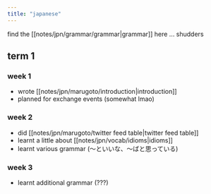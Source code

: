 ```yaml
---
title: "japanese"
---
```

find the [[notes/jpn/grammar/grammar|grammar]] here ... shudders

## term 1
### week 1
- wrote [[notes/jpn/marugoto/introduction|introduction]]
- planned for exchange events (somewhat lmao)
### week 2
- did [[notes/jpn/marugoto/twitter feed table|twitter feed table]]
- learnt a little about [[notes/jpn/vocab/idioms|idioms]]
- learnt various grammar (～といいな、～ばと思っている)
### week 3
- learnt additional grammar (???)